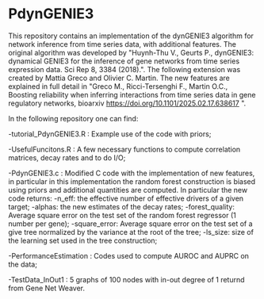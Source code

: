 # PdynGENIE3
This repository contains an implementation of the dynGENIE3 algorithm for network inference from time series data, with additional features.
The original algorithm was developed by "Huynh-Thu V., Geurts P., dynGENIE3: dynamical GENIE3 for the inference of gene networks from time series expression data. Sci Rep 8, 3384 (2018).". 
The following extension was created by Mattia Greco and Olivier C. Martin. The new features are explained in full detail in "Greco M., Ricci-Tersenghi F., Martin O.C., Boosting reliability when inferring interactions from time series data in gene regulatory networks, bioarxiv https://doi.org/10.1101/2025.02.17.638617 ".

In the following repository one can find:

-tutorial_PdynGENIE3.R : Example use of the code with priors;

-UsefulFuncitons.R : A few necessary functions to compute correlation matrices, decay rates and to do I/O;

-PdynGENIE3.c : Modified C code with the implementation of new features, in particular in this implementation the random forest construction is biased using priors and additional quantities are computed. In particular the new code returns: 
    -n_eff: the effective number of effective drivers of a given target;
    -alphas: the new estimates of the decay rates;
    -forest_quality: Average square error on the test set of the random forest regressor (1 number per gene);
    -square_error: Average square error on the test set of a give tree normalized by the variance at the root of the tree;
    -ls_size: size of the learning set used in the tree construction;

-PerformanceEstimation : Codes used to compute AUROC and AUPRC on the data;

-TestData_InOut1 : 5 graphs of 100 nodes with in-out degree of 1 returnd from Gene Net Weaver.



